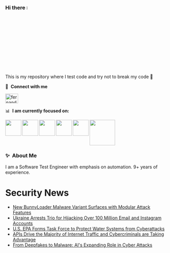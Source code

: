 ### Hi there <a href="https://www.gautamkrishnar.com/"><img src="https://media.giphy.com/media/hvRJCLFzcasrR4ia7z/giphy.gif" width="5%"></a>
This is my repository where I test code and try not to break my code :rofl:

🔗 &nbsp;**Connect with me**
<p align="left">
<a href="https://linkedin.com/in/fernandorlcruz" target="blank"><img align="center" src="https://raw.githubusercontent.com/rahuldkjain/github-profile-readme-generator/master/src/images/icons/Social/linked-in-alt.svg" alt="fernando cruz" height="30" width="40" /></a>
  
📊 &nbsp;**I am currently focused on:**

<img align="left" width='50' height='50' src="https://cdn.jsdelivr.net/gh/devicons/devicon/icons/python/python-original-wordmark.svg" />
<img align="left" width='50' height='50' src="https://cdn.jsdelivr.net/gh/devicons/devicon/icons/csharp/csharp-original.svg" />
<img align="left" width='50' height='50' src="https://cdn.jsdelivr.net/gh/devicons/devicon/icons/jenkins/jenkins-original.svg" />
<img align="left" width='50' height='50' src="https://specflow.org/wp-content/uploads/2021/05/SpecFlow-Icon.png" />
<img align="left" width='50' height='50' src="https://www.svgrepo.com/show/306098/githubactions.svg" />
<img width='80' height='80' src="https://cdn2.vectorstock.com/i/1000x1000/64/81/security-testing-concept-icon-safety-audit-key-vector-29166481.jpg" />
          
          
  
### ✨&nbsp; About Me

I am a Software Test Engineer with emphasis on automation. 9+ years of experience.

# Security News
<!-- BLOG-POST-LIST:START -->
- [New BunnyLoader Malware Variant Surfaces with Modular Attack Features](https://thehackernews.com/2024/03/new-bunnyloader-malware-variant.html)
- [Ukraine Arrests Trio for Hijacking Over 100 Million Email and Instagram Accounts](https://thehackernews.com/2024/03/ukraine-arrests-trio-for-hijacking-over.html)
- [U.S. EPA Forms Task Force to Protect Water Systems from Cyberattacks](https://thehackernews.com/2024/03/us-epa-forms-task-force-to-protect.html)
- [APIs Drive the Majority of Internet Traffic and Cybercriminals are Taking Advantage](https://thehackernews.com/2024/03/apis-drive-majority-of-internet-traffic.html)
- [From Deepfakes to Malware: AI&#39;s Expanding Role in Cyber Attacks](https://thehackernews.com/2024/03/from-deepfakes-to-malware-ais-expanding.html)
<!-- BLOG-POST-LIST:END -->
